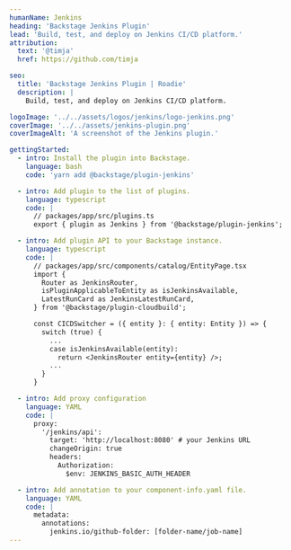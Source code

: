 ```yaml
---
humanName: Jenkins
heading: 'Backstage Jenkins Plugin'
lead: 'Build, test, and deploy on Jenkins CI/CD platform.'
attribution:
  text: '@timja'
  href: https://github.com/timja

seo:
  title: 'Backstage Jenkins Plugin | Roadie'
  description: |
    Build, test, and deploy on Jenkins CI/CD platform.

logoImage: '../../assets/logos/jenkins/logo-jenkins.png'
coverImage: '../../assets/jenkins-plugin.png'
coverImageAlt: 'A screenshot of the Jenkins plugin.'

gettingStarted:
  - intro: Install the plugin into Backstage.
    language: bash
    code: 'yarn add @backstage/plugin-jenkins'

  - intro: Add plugin to the list of plugins.
    language: typescript
    code: |
      // packages/app/src/plugins.ts
      export { plugin as Jenkins } from '@backstage/plugin-jenkins';

  - intro: Add plugin API to your Backstage instance.
    language: typescript
    code: |
      // packages/app/src/components/catalog/EntityPage.tsx
      import {
        Router as JenkinsRouter,
        isPluginApplicableToEntity as isJenkinsAvailable,
        LatestRunCard as JenkinsLatestRunCard,
      } from '@backstage/plugin-cloudbuild';

      const CICDSwitcher = ({ entity }: { entity: Entity }) => {
        switch (true) {
          ...
          case isJenkinsAvailable(entity):
            return <JenkinsRouter entity={entity} />;
          ...
        }
      }

  - intro: Add proxy configuration
    language: YAML
    code: |
      proxy:
        '/jenkins/api':
          target: 'http://localhost:8080' # your Jenkins URL
          changeOrigin: true
          headers:
            Authorization:
              $env: JENKINS_BASIC_AUTH_HEADER

  - intro: Add annotation to your component-info.yaml file.
    language: YAML
    code: |
      metadata:
        annotations:
          jenkins.io/github-folder: [folder-name/job-name]
---
```

